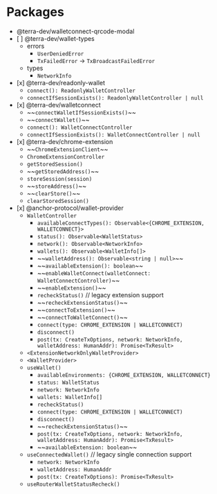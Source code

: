 # Packages

- @terra-dev/walletconnect-qrcode-modal
- \[ ] @terra-dev/wallet-types
  - errors
    - `UserDeniedError`
    - `TxFailedError` -> `TxBroadcastFailedError`
  - types
    - `NetworkInfo`
- \[x] @terra-dev/readonly-wallet
  - `connect(): ReadonlyWalletController`
  - `connectIfSessionExists(): ReadonlyWalletController | null`
- \[x] @terra-dev/walletconnect
  - \~~`connectWalletIfSessionExists()`~~
  - \~~`connectWallet()`~~
  - `connect(): WalletConnectController`
  - `connectIfSessionExists(): WalletConnectController | null`
- \[x] @terra-dev/chrome-extension
  - \~~`ChromeExtensionClient`~~
  - `ChromeExtensionController`
  - `getStoredSession()`
  - \~~`getStoredAddress()`~~
  - `storeSession(session)`
  - \~~`storeAddress()`~~
  - \~~`clearStore()`~~
  - `clearStoredSession()`
- \[x] @anchor-protocol/wallet-provider
  - `WalletController`
    - `availableConnectTypes(): Observable<{CHROME_EXTENSION, WALLETCONNECT}>`
    - `status(): Observable<WalletStatus>`
    - `network(): Observable<NetworkInfo>`
    - `wallets(): Observable<WalletInfo[]>`
    - \~~`walletAddress(): Observable<string | null>`~~
    - \~~`availableExtension(): boolean`~~
    - \~~`enableWalletConnect(walletConnect: WalletConnectController)`~~
    - \~~`enableExtension()`~~
    - `recheckStatus()` // legacy extension support
    - \~~`recheckExtensionStatus()`~~
    - \~~`connectToExtension()`~~
    - \~~`connectToWalletConnect()`~~
    - `connect(type: CHROME_EXTENSION | WALLETCONNECT)`
    - `disconnect()`
    - `post(tx: CreateTxOptions, network: NetworkInfo, walletAddress: HumanAddr): Promise<TxResult>`
  - `<ExtensionNetworkOnlyWalletProvider>`
  - `<WalletProvider>`
  - `useWallet()`
    - `availableEnvironments: {CHROME_EXTENSION, WALLETCONNECT}`
    - `status: WalletStatus`
    - `network: NetworkInfo`
    - `wallets: WalletInfo[]`
    - `recheckStatus()`
    - `connect(type: CHROME_EXTENSION | WALLETCONNECT)`
    - `disconnect()`
    - \~~`recheckExtensionStatus()`~~
    - `post(tx: CreateTxOptions, network: NetworkInfo, walletAddress: HumanAddr): Promise<TxResult>`
    - \~~`availableExtension: boolean`~~
  - `useConnectedWallet()` // legacy single connection support
    - `network: NetworkInfo`
    - `walletAddress: HumanAddr`
    - `post(tx: CreateTxOptions): Promise<TxResult>`
  - `useRouterWalletStatusRecheck()`
